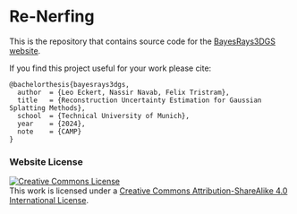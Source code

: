 # Re-Nerfing

This is the repository that contains source code for the [BayesRays3DGS website](https://bayesrays3dgs.github.io).

If you find this project useful for your work please cite:
```
@bachelorthesis{bayesrays3dgs,
  author  = {Leo Eckert, Nassir Navab, Felix Tristram},
  title   = {Reconstruction Uncertainty Estimation for Gaussian Splatting Methods},
  school  = {Technical University of Munich},
  year    = {2024},
  note    = {CAMP}
}
```

### Website License
<a rel="license" href="http://creativecommons.org/licenses/by-sa/4.0/"><img alt="Creative Commons License" style="border-width:0" src="https://i.creativecommons.org/l/by-sa/4.0/88x31.png" /></a><br />This work is licensed under a <a rel="license" href="http://creativecommons.org/licenses/by-sa/4.0/">Creative Commons Attribution-ShareAlike 4.0 International License</a>.
